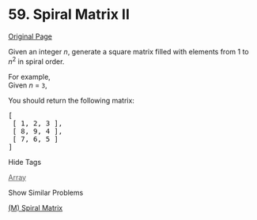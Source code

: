 # 59. Spiral Matrix II

[Original Page](https://leetcode.com/problems/spiral-matrix-ii/)

Given an integer _n_, generate a square matrix filled with elements from 1 to _n_<sup>2</sup> in spiral order.

For example,  
Given _n_ = `3`,

You should return the following matrix:

<pre>[
 [ 1, 2, 3 ],
 [ 8, 9, 4 ],
 [ 7, 6, 5 ]
]
</pre>

<div>

<div id="tags" class="btn btn-xs btn-warning">Hide Tags</div>

<span class="hidebutton" style="display: inline; opacity: 0.70814;">[Array](/tag/array/)</span></div>

<div>

<div id="similar" class="btn btn-xs btn-warning">Show Similar Problems</div>

<span class="hidebutton">[(M) Spiral Matrix](/problems/spiral-matrix/)</span></div>
